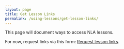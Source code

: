 ```yaml
---
layout: page
title: Get Lesson Links
permalink: /using-lessons/get-lesson-links/
---
```


This page will document ways to access NLA lessons.

For now, request links via this form: <a href="https://docs.google.com/forms/d/e/1FAIpQLSdeagcSZqeOCqu8MmlNRfNczyZHszjAgBkwhGA9NHF1xN9fEg/viewform?usp=sf_link">Request lesson links</a>.
